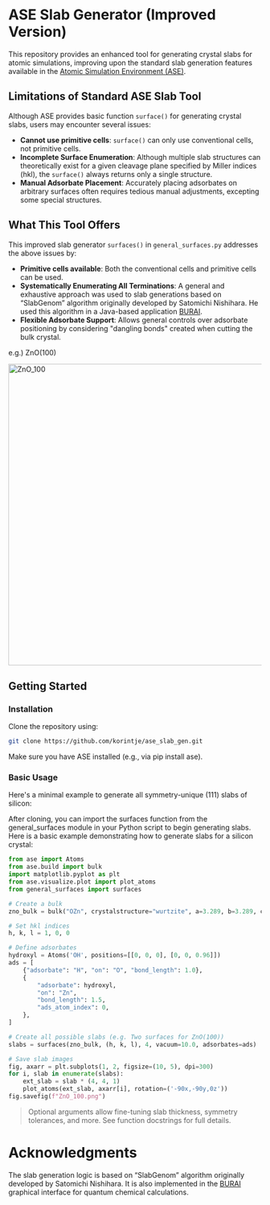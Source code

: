 # ASE Slab Generator (Improved Version)

This repository provides an enhanced tool for generating crystal slabs for atomic simulations, improving upon the standard slab generation features available in the [Atomic Simulation Environment (ASE)](https://wiki.fysik.dtu.dk/ase/).

## Limitations of Standard ASE Slab Tool

Although ASE provides basic function `surface()` for generating crystal slabs, users may encounter several issues:

- **Cannot use primitive cells**: `surface()` can only use conventional cells, not primitive cells.
- **Incomplete Surface Enumeration**: Although multiple slab structures can theoretically exist for a given cleavage plane specified by Miller indices (hkl), the `surface()` always returns only a single structure.
- **Manual Adsorbate Placement**: Accurately placing adsorbates on arbitrary surfaces often requires tedious manual adjustments, excepting some special structures.

## What This Tool Offers

This improved slab generator `surfaces()` in `general_surfaces.py` addresses the above issues by:

- **Primitive cells available**: Both the conventional cells and primitive cells can be used.
- **Systematically Enumerating All Terminations**: A general and exhaustive approach was used to slab generations based on “SlabGenom” algorithm originally developed by Satomichi Nishihara. He used this algorithm in a Java-based application [BURAI](https://github.com/BURAI-team/burai).
- **Flexible Adsorbate Support**: Allows general controls over adsorbate positioning by considering "dangling bonds" created when cutting the bulk crystal.

e.g.) ZnO(100)

<img width="1200" height="600" alt="ZnO_100" src="https://github.com/user-attachments/assets/2d369f5f-eb58-4208-bd5e-5010cf9d75b4" />

## Getting Started

### Installation

Clone the repository using:

```bash
git clone https://github.com/korintje/ase_slab_gen.git
```

Make sure you have ASE installed (e.g., via pip install ase).

### Basic Usage

Here's a minimal example to generate all symmetry-unique (111) slabs of silicon:

After cloning, you can import the surfaces function from the general_surfaces module in your Python script to begin generating slabs.
Here is a basic example demonstrating how to generate slabs for a silicon crystal:

```python
from ase import Atoms
from ase.build import bulk
import matplotlib.pyplot as plt
from ase.visualize.plot import plot_atoms
from general_surfaces import surfaces

# Create a bulk
zno_bulk = bulk("OZn", crystalstructure="wurtzite", a=3.289, b=3.289, c=5.307, alpha=90.000, u=None)

# Set hkl indices
h, k, l = 1, 0, 0

# Define adsorbates
hydroxyl = Atoms('OH', positions=[[0, 0, 0], [0, 0, 0.96]])
ads = [
    {"adsorbate": "H", "on": "O", "bond_length": 1.0},
    {
        "adsorbate": hydroxyl, 
        "on": "Zn", 
        "bond_length": 1.5, 
        "ads_atom_index": 0,
    },            
]

# Create all possible slabs (e.g. Two surfaces for ZnO(100))
slabs = surfaces(zno_bulk, (h, k, l), 4, vacuum=10.0, adsorbates=ads)

# Save slab images
fig, axarr = plt.subplots(1, 2, figsize=(10, 5), dpi=300)
for i, slab in enumerate(slabs):
    ext_slab = slab * (4, 4, 1)
    plot_atoms(ext_slab, axarr[i], rotation=('-90x,-90y,0z'))
fig.savefig(f"ZnO_100.png")
```
> Optional arguments allow fine-tuning slab thickness, symmetry tolerances, and more. See function docstrings for full details.

# Acknowledgments
The slab generation logic is based on “SlabGenom” algorithm originally developed by Satomichi Nishihara. It is also implemented in the [BURAI](https://github.com/BURAI-team/burai) graphical interface for quantum chemical calculations.
